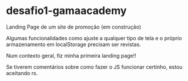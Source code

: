 # desafio1-gamaacademy
Landing Page de um site de promoção (em construção)

Algumas funcionalidades como ajuste a qualquer tipo de tela e o próprio armazenamento em localStorage precisam ser revistas.

Num contexto geral, fiz minha primeira landing page!!

Se tiverem comentários sobre como fazer o JS funcionar certinho, estou aceitando rs.
